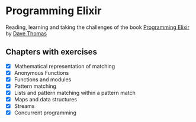 # Programming Elixir

Reading, learning and taking the challenges of the book [Programming Elixir](https://pragprog.com/book/elixir/programming-elixir) by [Dave Thomas](https://pragdave.me/)

## Chapters with exercises

* [x] Mathematical representation of matching
* [x] Anonymous Functions
* [x] Functions and modules
* [x] Pattern matching
* [x] Lists and pattern matching within a pattern match
* [x] Maps and data structures
* [x] Streams
* [x] Concurrent programming